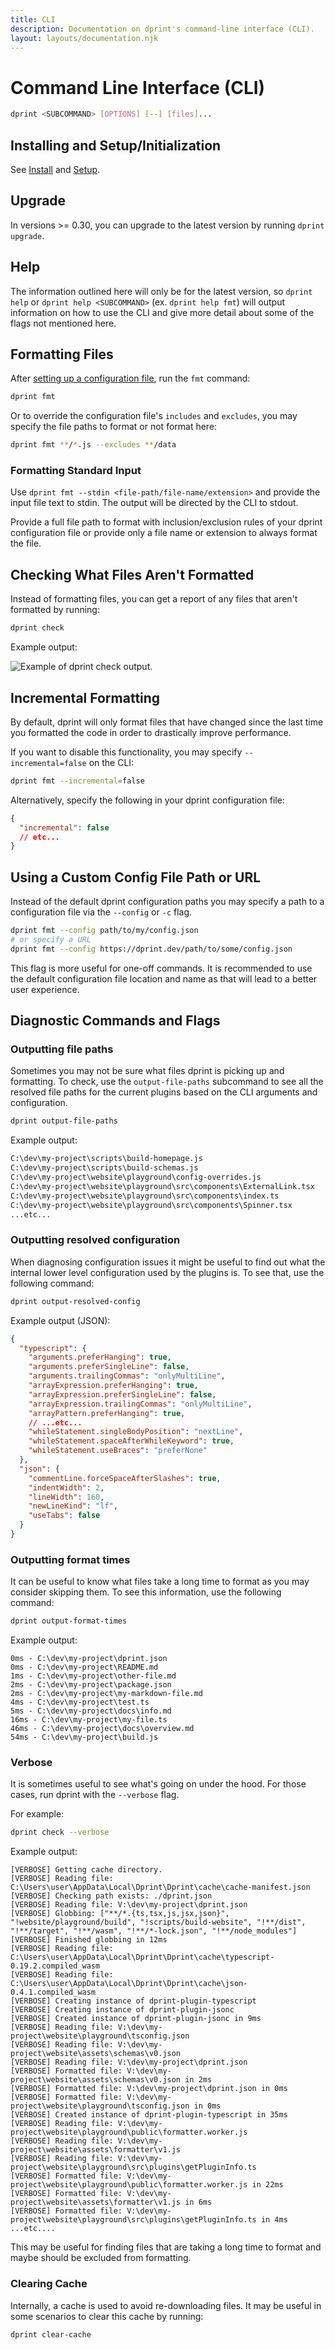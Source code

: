 ```yaml
---
title: CLI
description: Documentation on dprint's command-line interface (CLI).
layout: layouts/documentation.njk
---
```


# Command Line Interface (CLI)

```sh
dprint <SUBCOMMAND> [OPTIONS] [--] [files]...
```

## Installing and Setup/Initialization

See [Install](/install) and [Setup](/setup).

## Upgrade

In versions >= 0.30, you can upgrade to the latest version by running `dprint upgrade`.

## Help

The information outlined here will only be for the latest version, so `dprint help` or `dprint help <SUBCOMMAND>` (ex. `dprint help fmt`) will output information on how to use the CLI and give more detail about some of the flags not mentioned here.

## Formatting Files

After [setting up a configuration file](/setup), run the `fmt` command:

```sh
dprint fmt
```

Or to override the configuration file's `includes` and `excludes`, you may specify the file paths to format or not format here:

```sh
dprint fmt **/*.js --excludes **/data
```

### Formatting Standard Input

Use `dprint fmt --stdin <file-path/file-name/extension>` and provide the input file text to stdin. The output will be directed by the CLI to stdout.

Provide a full file path to format with inclusion/exclusion rules of your dprint configuration file or provide only a file name or extension to always format the file.

## Checking What Files Aren't Formatted

Instead of formatting files, you can get a report of any files that aren't formatted by running:

```sh
dprint check
```

Example output:

![Example of dprint check output.](/images/check-example.png "Example of dprint check output.")

## Incremental Formatting

By default, dprint will only format files that have changed since the last time you formatted the code in order to drastically improve performance.

If you want to disable this functionality, you may specify `--incremental=false` on the CLI:

```sh
dprint fmt --incremental=false
```

Alternatively, specify the following in your dprint configuration file:

```json
{
  "incremental": false
  // etc...
}
```

## Using a Custom Config File Path or URL

Instead of the default dprint configuration paths you may specify a path to a configuration file via the `--config` or `-c` flag.

```sh
dprint fmt --config path/to/my/config.json
# or specify a URL
dprint fmt --config https://dprint.dev/path/to/some/config.json
```

This flag is more useful for one-off commands. It is recommended to use the default configuration file location and name as that will lead to a better user experience.

## Diagnostic Commands and Flags

### Outputting file paths

Sometimes you may not be sure what files dprint is picking up and formatting. To check, use the `output-file-paths` subcommand to see all the resolved file paths for the current plugins based on the CLI arguments and configuration.

```sh
dprint output-file-paths
```

Example output:

```sh
C:\dev\my-project\scripts\build-homepage.js
C:\dev\my-project\scripts\build-schemas.js
C:\dev\my-project\website\playground\config-overrides.js
C:\dev\my-project\website\playground\src\components\ExternalLink.tsx
C:\dev\my-project\website\playground\src\components\index.ts
C:\dev\my-project\website\playground\src\components\Spinner.tsx
...etc...
```

### Outputting resolved configuration

When diagnosing configuration issues it might be useful to find out what the internal lower level configuration used by the plugins is. To see that, use the following command:

```sh
dprint output-resolved-config
```

Example output (JSON):

```json
{
  "typescript": {
    "arguments.preferHanging": true,
    "arguments.preferSingleLine": false,
    "arguments.trailingCommas": "onlyMultiLine",
    "arrayExpression.preferHanging": true,
    "arrayExpression.preferSingleLine": false,
    "arrayExpression.trailingCommas": "onlyMultiLine",
    "arrayPattern.preferHanging": true,
    // ...etc...
    "whileStatement.singleBodyPosition": "nextLine",
    "whileStatement.spaceAfterWhileKeyword": true,
    "whileStatement.useBraces": "preferNone"
  },
  "json": {
    "commentLine.forceSpaceAfterSlashes": true,
    "indentWidth": 2,
    "lineWidth": 160,
    "newLineKind": "lf",
    "useTabs": false
  }
}
```

### Outputting format times

It can be useful to know what files take a long time to format as you may consider skipping them. To see this information, use the following command:

```sh
dprint output-format-times
```

Example output:

```text
0ms - C:\dev\my-project\dprint.json
0ms - C:\dev\my-project\README.md
1ms - C:\dev\my-project\other-file.md
2ms - C:\dev\my-project\package.json
2ms - C:\dev\my-project\my-markdown-file.md
4ms - C:\dev\my-project\test.ts
5ms - C:\dev\my-project\docs\info.md
16ms - C:\dev\my-project\my-file.ts
46ms - C:\dev\my-project\docs\overview.md
54ms - C:\dev\my-project\build.js
```

### Verbose

It is sometimes useful to see what's going on under the hood. For those cases, run dprint with the `--verbose` flag.

For example:

```sh
dprint check --verbose
```

Example output:

```text
[VERBOSE] Getting cache directory.
[VERBOSE] Reading file: C:\Users\user\AppData\Local\Dprint\Dprint\cache\cache-manifest.json
[VERBOSE] Checking path exists: ./dprint.json
[VERBOSE] Reading file: V:\dev\my-project\dprint.json
[VERBOSE] Globbing: ["**/*.{ts,tsx,js,jsx,json}", "!website/playground/build", "!scripts/build-website", "!**/dist", "!**/target", "!**/wasm", "!**/*-lock.json", "!**/node_modules"]
[VERBOSE] Finished globbing in 12ms
[VERBOSE] Reading file: C:\Users\user\AppData\Local\Dprint\Dprint\cache\typescript-0.19.2.compiled_wasm
[VERBOSE] Reading file: C:\Users\user\AppData\Local\Dprint\Dprint\cache\json-0.4.1.compiled_wasm
[VERBOSE] Creating instance of dprint-plugin-typescript
[VERBOSE] Creating instance of dprint-plugin-jsonc
[VERBOSE] Created instance of dprint-plugin-jsonc in 9ms
[VERBOSE] Reading file: V:\dev\my-project\website\playground\tsconfig.json
[VERBOSE] Reading file: V:\dev\my-project\website\assets\schemas\v0.json
[VERBOSE] Reading file: V:\dev\my-project\dprint.json
[VERBOSE] Formatted file: V:\dev\my-project\website\assets\schemas\v0.json in 2ms
[VERBOSE] Formatted file: V:\dev\my-project\dprint.json in 0ms
[VERBOSE] Formatted file: V:\dev\my-project\website\playground\tsconfig.json in 0ms
[VERBOSE] Created instance of dprint-plugin-typescript in 35ms
[VERBOSE] Reading file: V:\dev\my-project\website\playground\public\formatter.worker.js
[VERBOSE] Reading file: V:\dev\my-project\website\assets\formatter\v1.js
[VERBOSE] Reading file: V:\dev\my-project\website\playground\src\plugins\getPluginInfo.ts
[VERBOSE] Formatted file: V:\dev\my-project\website\playground\public\formatter.worker.js in 22ms
[VERBOSE] Formatted file: V:\dev\my-project\website\assets\formatter\v1.js in 6ms
[VERBOSE] Formatted file: V:\dev\my-project\website\playground\src\plugins\getPluginInfo.ts in 4ms
...etc....
```

This may be useful for finding files that are taking a long time to format and maybe should be excluded from formatting.

### Clearing Cache

Internally, a cache is used to avoid re-downloading files. It may be useful in some scenarios to clear this cache by running:

```sh
dprint clear-cache
```
